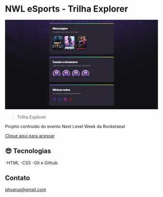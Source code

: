 # NWL eSports - Trilha Explorer

![preview](./.github/preview.png)

> Trilha Explorer

Projeto contruído do evento Next Level Week da Rocketseat

[Clique aqui para acessar](https://yleus.github.io/Rocketseat_NLW/)

## 😎 Tecnologias 

-HTML
-CSS
-Git e Github

## Contato

phvarus@gmail.com
